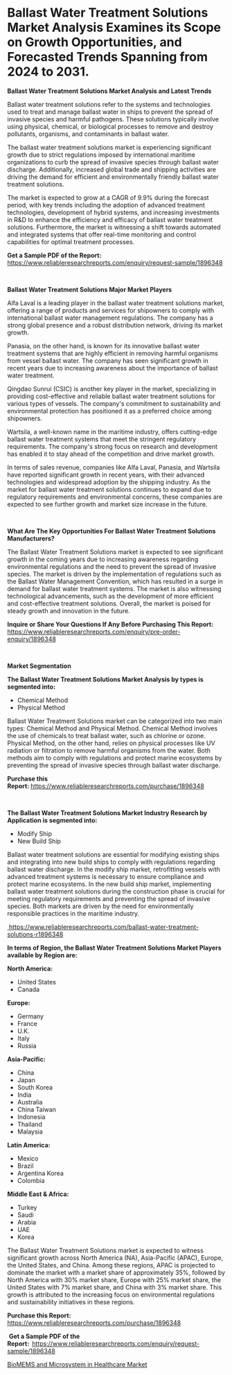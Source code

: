 <p><h1>Ballast Water Treatment Solutions Market Analysis Examines its Scope on Growth Opportunities, and Forecasted Trends Spanning from 2024 to 2031.</h1></p><p><strong>Ballast Water Treatment Solutions Market Analysis and Latest Trends</strong></p>
<p><p>Ballast water treatment solutions refer to the systems and technologies used to treat and manage ballast water in ships to prevent the spread of invasive species and harmful pathogens. These solutions typically involve using physical, chemical, or biological processes to remove and destroy pollutants, organisms, and contaminants in ballast water.</p><p>The ballast water treatment solutions market is experiencing significant growth due to strict regulations imposed by international maritime organizations to curb the spread of invasive species through ballast water discharge. Additionally, increased global trade and shipping activities are driving the demand for efficient and environmentally friendly ballast water treatment solutions.</p><p>The market is expected to grow at a CAGR of 9.9% during the forecast period, with key trends including the adoption of advanced treatment technologies, development of hybrid systems, and increasing investments in R&D to enhance the efficiency and efficacy of ballast water treatment solutions. Furthermore, the market is witnessing a shift towards automated and integrated systems that offer real-time monitoring and control capabilities for optimal treatment processes.</p></p>
<p><strong>Get a Sample PDF of the Report:&nbsp;</strong> <a href="https://www.reliableresearchreports.com/enquiry/request-sample/1896348">https://www.reliableresearchreports.com/enquiry/request-sample/1896348</a></p>
<p>&nbsp;</p>
<p><strong>Ballast Water Treatment Solutions Major Market Players</strong></p>
<p><p>Alfa Laval is a leading player in the ballast water treatment solutions market, offering a range of products and services for shipowners to comply with international ballast water management regulations. The company has a strong global presence and a robust distribution network, driving its market growth.</p><p>Panasia, on the other hand, is known for its innovative ballast water treatment systems that are highly efficient in removing harmful organisms from vessel ballast water. The company has seen significant growth in recent years due to increasing awareness about the importance of ballast water treatment.</p><p>Qingdao Sunrui (CSIC) is another key player in the market, specializing in providing cost-effective and reliable ballast water treatment solutions for various types of vessels. The company's commitment to sustainability and environmental protection has positioned it as a preferred choice among shipowners.</p><p>Wartsila, a well-known name in the maritime industry, offers cutting-edge ballast water treatment systems that meet the stringent regulatory requirements. The company's strong focus on research and development has enabled it to stay ahead of the competition and drive market growth.</p><p>In terms of sales revenue, companies like Alfa Laval, Panasia, and Wartsila have reported significant growth in recent years, with their advanced technologies and widespread adoption by the shipping industry. As the market for ballast water treatment solutions continues to expand due to regulatory requirements and environmental concerns, these companies are expected to see further growth and market size increase in the future.</p></p>
<p>&nbsp;</p>
<p><strong>What Are The Key Opportunities For Ballast Water Treatment Solutions Manufacturers?</strong></p>
<p><p>The Ballast Water Treatment Solutions market is expected to see significant growth in the coming years due to increasing awareness regarding environmental regulations and the need to prevent the spread of invasive species. The market is driven by the implementation of regulations such as the Ballast Water Management Convention, which has resulted in a surge in demand for ballast water treatment systems. The market is also witnessing technological advancements, such as the development of more efficient and cost-effective treatment solutions. Overall, the market is poised for steady growth and innovation in the future.</p></p>
<p><strong>Inquire or Share Your Questions If Any Before Purchasing This Report:</strong> <a href="https://www.reliableresearchreports.com/enquiry/pre-order-enquiry/1896348">https://www.reliableresearchreports.com/enquiry/pre-order-enquiry/1896348</a></p>
<p>&nbsp;</p>
<p><strong>Market Segmentation</strong></p>
<p><strong>The Ballast Water Treatment Solutions Market Analysis by types is segmented into:</strong></p>
<p><ul><li>Chemical Method</li><li>Physical Method</li></ul></p>
<p><p>Ballast Water Treatment Solutions market can be categorized into two main types: Chemical Method and Physical Method. Chemical Method involves the use of chemicals to treat ballast water, such as chlorine or ozone. Physical Method, on the other hand, relies on physical processes like UV radiation or filtration to remove harmful organisms from the water. Both methods aim to comply with regulations and protect marine ecosystems by preventing the spread of invasive species through ballast water discharge.</p></p>
<p><strong>Purchase this Report:&nbsp;</strong><a href="https://www.reliableresearchreports.com/purchase/1896348">https://www.reliableresearchreports.com/purchase/1896348</a></p>
<p>&nbsp;</p>
<p><strong>The Ballast Water Treatment Solutions Market Industry Research by Application is segmented into:</strong></p>
<p><ul><li>Modify Ship</li><li>New Build Ship</li></ul></p>
<p><p>Ballast water treatment solutions are essential for modifying existing ships and integrating into new build ships to comply with regulations regarding ballast water discharge. In the modify ship market, retrofitting vessels with advanced treatment systems is necessary to ensure compliance and protect marine ecosystems. In the new build ship market, implementing ballast water treatment solutions during the construction phase is crucial for meeting regulatory requirements and preventing the spread of invasive species. Both markets are driven by the need for environmentally responsible practices in the maritime industry.</p></p>
<p><a href="https://www.reliableresearchreports.com/ballast-water-treatment-solutions-r1896348">&nbsp;https://www.reliableresearchreports.com/ballast-water-treatment-solutions-r1896348</a></p>
<p><strong>In terms of Region, the Ballast Water Treatment Solutions Market Players available by Region are:</strong></p>
<p>
    <p> <strong> North America: </strong>
        <ul>
            <li>United States</li>
            <li>Canada</li>
        </ul>
        </p> 
    <p> <strong> Europe: </strong>
        <ul>
            <li>Germany</li>
            <li>France</li>
            <li>U.K.</li>
            <li>Italy</li>
            <li>Russia</li>
        </ul>
        </p> 
    <p> <strong> Asia-Pacific: </strong>
        <ul>
            <li>China</li>
            <li>Japan</li>
            <li>South Korea</li>
            <li>India</li>
            <li>Australia</li>
            <li>China Taiwan</li>
            <li>Indonesia</li>
            <li>Thailand</li>
            <li>Malaysia</li>
        </ul>
        </p> 
    <p> <strong> Latin America: </strong>
        <ul>
            <li>Mexico</li>
            <li>Brazil</li>
            <li>Argentina Korea</li>
            <li>Colombia</li>
        </ul>
        </p> 
    <p> <strong> Middle East & Africa: </strong>
        <ul>
            <li>Turkey</li>
            <li>Saudi</li>
            <li>Arabia</li>
            <li>UAE</li>
            <li>Korea</li>
        </ul>
    </p>
    </p>
<p><p>The Ballast Water Treatment Solutions market is expected to witness significant growth across North America (NA), Asia-Pacific (APAC), Europe, the United States, and China. Among these regions, APAC is projected to dominate the market with a market share of approximately 35%, followed by North America with 30% market share, Europe with 25% market share, the United States with 7% market share, and China with 3% market share. This growth is attributed to the increasing focus on environmental regulations and sustainability initiatives in these regions.</p></p>
<p><strong>Purchase this Report: </strong><a href="https://www.reliableresearchreports.com/purchase/1896348">https://www.reliableresearchreports.com/purchase/1896348</a></p>
<p>&nbsp;<strong>Get a Sample PDF of the Report:&nbsp;&nbsp;</strong><a href="https://www.reliableresearchreports.com/enquiry/request-sample/1896348">https://www.reliableresearchreports.com/enquiry/request-sample/1896348</a></p>
<p><strong></strong></p>
<p><p><a href="https://issuu.com/reportprime-2/docs/biomems-and-microsystem-in-healthcare-market-size-">BioMEMS and Microsystem in Healthcare Market</a></p></p>
